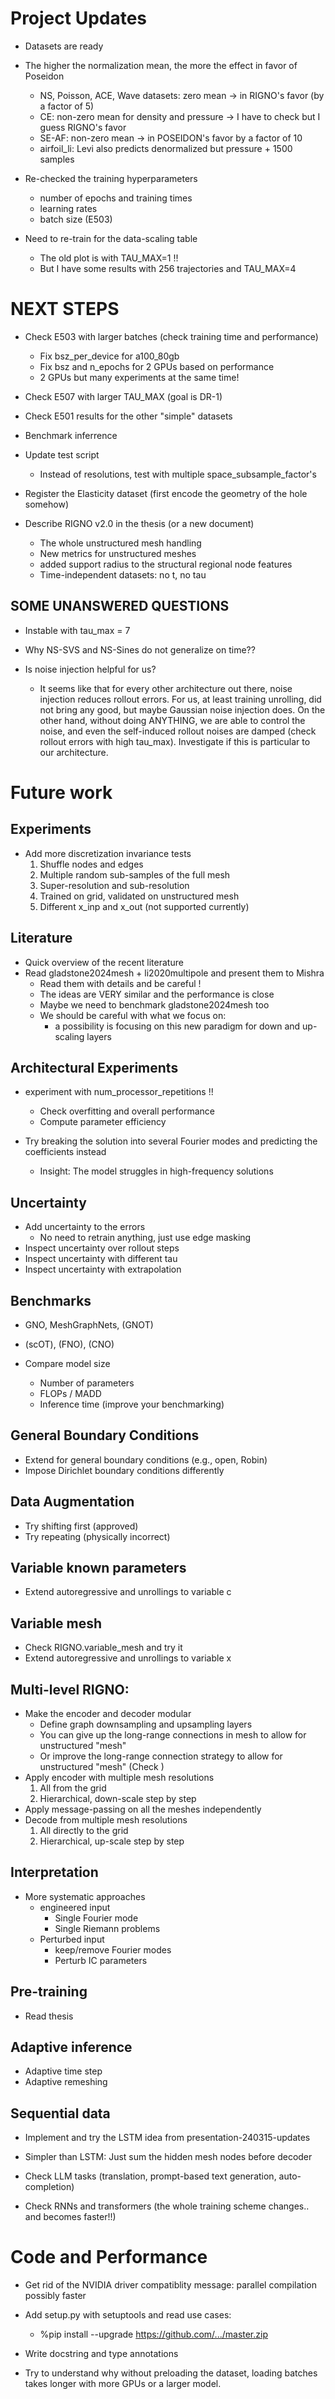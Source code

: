 # Project Updates

- Datasets are ready
- The higher the normalization mean, the more the effect in favor of Poseidon
    - NS, Poisson, ACE, Wave datasets: zero mean -> in RIGNO's favor (by a factor of 5)
    - CE: non-zero mean for density and pressure -> I have to check but I guess RIGNO's favor
    - SE-AF: non-zero mean -> in POSEIDON's favor by a factor of 10
    - airfoil_li: Levi also predicts denormalized but pressure + 1500 samples

- Re-checked the training hyperparameters
    - number of epochs and training times
    - learning rates
    - batch size (E503)

- Need to re-train for the data-scaling table
    - The old plot is with TAU_MAX=1 !!
    - But I have some results with 256 trajectories and TAU_MAX=4

# NEXT STEPS

- Check E503 with larger batches (check training time and performance)
    - Fix bsz_per_device for a100_80gb
    - Fix bsz and n_epochs for 2 GPUs based on performance
    * 2 GPUs but many experiments at the same time!
- Check E507 with larger TAU_MAX (goal is DR-1)
- Check E501 results for the other "simple" datasets

- Benchmark inferrence

- Update test script
    - Instead of resolutions, test with multiple space_subsample_factor's

- Register the Elasticity dataset (first encode the geometry of the hole somehow)

- Describe RIGNO v2.0 in the thesis (or a new document)
    - The whole unstructured mesh handling
    - New metrics for unstructured meshes
    - added support radius to the structural regional node features
    - Time-independent datasets: no t, no tau

## SOME UNANSWERED QUESTIONS

- Instable with tau_max = 7

- Why NS-SVS and NS-Sines do not generalize on time??

- Is noise injection helpful for us?
    - It seems like that for every other architecture out there, noise injection
        reduces rollout errors. For us, at least training unrolling, did not bring
        any good, but maybe Gaussian noise injection does.
        On the other hand, without doing ANYTHING, we are able to control the noise,
        and even the self-induced rollout noises are damped (check rollout errors
        with high tau_max). Investigate if this is particular to our architecture.

# Future work

## Experiments

- Add more discretization invariance tests
    1. Shuffle nodes and edges
    2. Multiple random sub-samples of the full mesh
    3. Super-resolution and sub-resolution
    4. Trained on grid, validated on unstructured mesh
    5. Different x_inp and x_out (not supported currently)

## Literature

- Quick overview of the recent literature
- Read gladstone2024mesh + li2020multipole and present them to Mishra
    - Read them with details and be careful !
    - The ideas are VERY similar and the performance is close
    - Maybe we need to benchmark gladstone2024mesh too
    - We should be careful with what we focus on:
        - a possibility is focusing on this new paradigm for down and up-scaling layers

## Architectural Experiments

- experiment with num_processor_repetitions !!
    - Check overfitting and overall performance
    - Compute parameter efficiency

- Try breaking the solution into several Fourier modes and predicting the coefficients instead
    - Insight: The model struggles in high-frequency solutions

## Uncertainty

- Add uncertainty to the errors
    * No need to retrain anything, just use edge masking
- Inspect uncertainty over rollout steps
- Inspect uncertainty with different tau
- Inspect uncertainty with extrapolation


## Benchmarks

- GNO, MeshGraphNets, (GNOT)
- (scOT), (FNO), (CNO)

- Compare model size
    - Number of parameters
    - FLOPs / MADD
    - Inference time (improve your benchmarking)

## General Boundary Conditions
- Extend for general boundary conditions (e.g., open, Robin)
- Impose Dirichlet boundary conditions differently

## Data Augmentation

- Try shifting first (approved)
- Try repeating (physically incorrect)

## Variable known parameters

- Extend autoregressive and unrollings to variable c

## Variable mesh

- Check RIGNO.variable_mesh and try it
- Extend autoregressive and unrollings to variable x

## Multi-level RIGNO:
- Make the encoder and decoder modular
    - Define graph downsampling and upsampling layers
    - You can give up the long-range connections in mesh to allow for unstructured "mesh"
    - Or improve the long-range connection strategy to allow for unstructured "mesh" (Check )
- Apply encoder with multiple mesh resolutions
    1. All from the grid
    2. Hierarchical, down-scale step by step
- Apply message-passing on all the meshes independently
- Decode from multiple mesh resolutions
    1. All directly to the grid
    2. Hierarchical, up-scale step by step

## Interpretation

- More systematic approaches
    - engineered input
        - Single Fourier mode
        - Single Riemann problems
    - Perturbed input
        - keep/remove Fourier modes
        - Perturb IC parameters

## Pre-training
- Read thesis

## Adaptive inference
- Adaptive time step
- Adaptive remeshing

## Sequential data

- Implement and try the LSTM idea from presentation-240315-updates

- Simpler than LSTM: Just sum the hidden mesh nodes before decoder

- Check LLM tasks (translation, prompt-based text generation, auto-completion)

- Check RNNs and transformers (the whole training scheme changes.. and becomes faster!!)


# Code and Performance

- Get rid of the NVIDIA driver compatiblity message: parallel compilation possibly faster

- Add setup.py with setuptools and read use cases:
    - %pip install --upgrade https://github.com/.../master.zip

- Write docstring and type annotations

- Try to understand why without preloading the dataset, loading batches takes longer with more GPUs or a larger model.
